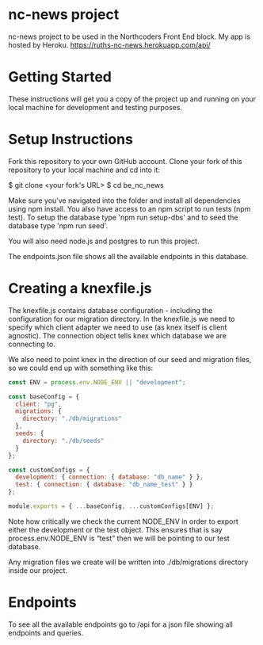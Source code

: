 # nc-news project

nc-news project to be used in the Northcoders Front End block.
My app is hosted by Heroku. https://ruths-nc-news.herokuapp.com/api/

# Getting Started

These instructions will get you a copy of the project up and running on your local machine for development and testing purposes.

# Setup Instructions

Fork this repository to your own GitHub account. Clone your fork of this repository to your local machine and cd into it:

$ git clone <your fork's URL>
$ cd be_nc_news

Make sure you've navigated into the folder and install all dependencies using npm install. You also have access to an npm script to run tests (npm test). To setup the database type 'npm run setup-dbs' and to seed the database type 'npm run seed'.

You will also need node.js and postgres to run this project.

The endpoints.json file shows all the available endpoints in this database.

# Creating a knexfile.js

The knexfile.js contains database configuration - including the configuration for our migration directory. In the knexfile.js we need to specify which client adapter we need to use (as knex itself is client agnostic).
The connection object tells knex which database we are connecting to.

We also need to point knex in the direction of our seed and migration files, so we could end up with something like this:

```js
const ENV = process.env.NODE_ENV || "development";

const baseConfig = {
  client: "pg",
  migrations: {
    directory: "./db/migrations"
  },
  seeds: {
    directory: "./db/seeds"
  }
};

const customConfigs = {
  development: { connection: { database: "db_name" } },
  test: { connection: { database: "db_name_test" } }
};

module.exports = { ...baseConfig, ...customConfigs[ENV] };
```

Note how critically we check the current NODE_ENV in order to export either the development or the test object. This ensures that is say process.env.NODE_ENV is “test” then we will be pointing to our test database.

Any migration files we create will be written into ./db/migrations directory inside our project.

# Endpoints

To see all the available endpoints go to /api for a json file showing all endpoints and queries.
